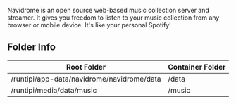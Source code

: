 Navidrome is an open source web-based music collection server and streamer. It gives you freedom to listen to your music collection from any browser or mobile device. It's like your personal Spotify!

## Folder Info 

| Root Folder                                | Container Folder |
|--------------------------------------------|------------------|
| /runtipi/app-data/navidrome/navidrome/data | /data            |
| /runtipi/media/data/music                  | /music           |
